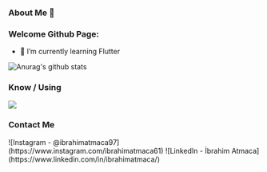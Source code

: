 ### About Me 👋

<!--
**ibrahimatmaca/ibrahimatmaca** is a ✨ _special_ ✨ repository because its `README.md` (this file) appears on your GitHub profile.
-->
<h3> Welcome Github Page: </h3>

- 🌱 I’m currently learning Flutter 


![Anurag's github stats](https://github-readme-stats.vercel.app/api?username=ibrahimatmaca&show_icons=true&theme=dark)

<h3>Know / Using</h3>
<img src="https://www.shareicon.net/data/64x64/2016/07/07/115326_unity_476x476.png">

<h3>Contact Me</h3>
![Instagram - @ibrahimatmaca97](https://www.instagram.com/ibrahimatmaca61)
![LinkedIn - İbrahim Atmaca](https://www.linkedin.com/in/ibrahimatmaca/)

